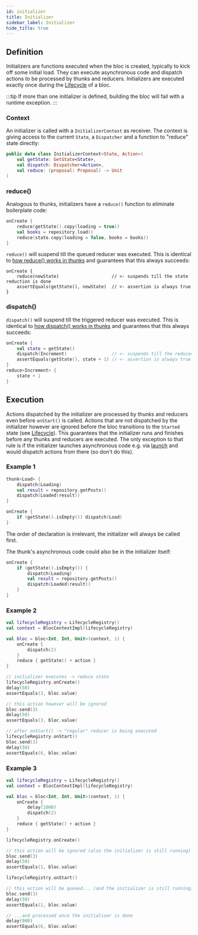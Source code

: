 ```yaml
---
id: initializer
title: Initializer
sidebar_label: Initializer
hide_title: true
---
```


## Definition

Initializers are functions executed when the bloc is created, typically to kick off some initial load. They can execute asynchronous code and dispatch actions to be processed by thunks and reducers. Initializers are executed exactly once during the [Lifecycle](./lifecycle) of a bloc.

:::tip
If more than one initializer is defined, building the bloc will fail with a runtime exception.
:::

### Context

An initializer is called with a `InitializerContext` as receiver. The context is giving access to the current `State`, a `Dispatcher` and a function to "reduce" state directly:


```kotlin
public data class InitializerContext<State, Action>(
    val getState: GetState<State>,
    val dispatch: Dispatcher<Action>,
    val reduce: (proposal: Proposal) -> Unit
)
```

### reduce()

Analogous to thunks, initializers have a `reduce()` function to eliminate boilerplate code:
```kotlin
onCreate {
    reduce(getState().copy(loading = true))
    val books = repository.load()
    reduce(state.copy(loading = false, books = books))
}
```

`reduce()` will suspend till the queued reducer was executed. This is identical to [how reduce() works in thunks](thunk#reduce) and guarantees that this always succeeds:
```
onCreate {
    reduce(newState)                    // <- suspends till the state reduction is done
    assertEquals(getState(), newState)  // <- assertion is always true
}
```

### dispatch()

`dispatch()` will suspend till the triggered reducer was executed. This is identical to [how dispatch() works in thunks](thunk#dispatch) and guarantees that this always succeeds:
```kotlin
onCreate {
    val state = getState()
    dispatch(Increment)                 // <- suspends till the reducer has run
    assertEquals(getState(), state + 1) // <- assertion is always true
}
reduce<Increment> {
    state + 1
}
```

## Execution
Actions dispatched by the initializer are processed by thunks and reducers even before `onStart()` is called. Actions that are not dispatched by the initializer however are ignored before the bloc transitions to the `Started` state (see [Lifecycle](lifecycle)). This guarantees that the initializer runs and finishes before any thunks and reducers are executed. The only exception to that rule is if the initializer launches asynchronous code e.g. via [launch](coroutine_launcher) and would dispatch actions from there (so don't do this).
### Example 1

```kotlin
thunk<Load> {
    dispatch(Loading)
    val result = repository.getPosts()
    dispatch(Loaded(result))
}

onCreate { 
    if (getState().isEmpty()) dispatch(Load) 
}
```

The order of declaration is irrelevant, the initializer will always be called first. 

The thunk's asynchronous code could also be in the initializer itself:

```kotlin
onCreate { 
    if (getState().isEmpty()) {
        dispatch(Loading)
        val result = repository.getPosts()
        dispatch(Loaded(result))
    }
}
```
### Example 2
```kotlin
val lifecycleRegistry = LifecycleRegistry()
val context = BlocContextImpl(lifecycleRegistry)

val bloc = bloc<Int, Int, Unit>(context, 1) {
    onCreate {
        dispatch(2)
    }
    reduce { getState() + action }
}

// initializer executes -> reduce state
lifecycleRegistry.onCreate()
delay(50)
assertEquals(3, bloc.value)

// this action however will be ignored
bloc.send(3)
delay(50)
assertEquals(3, bloc.value)

// after onStart() -> "regular" reducer is being executed
lifecycleRegistry.onStart()
bloc.send(3)
delay(50)
assertEquals(6, bloc.value)
```
### Example 3
```kotlin
val lifecycleRegistry = LifecycleRegistry()
val context = BlocContextImpl(lifecycleRegistry)

val bloc = bloc<Int, Int, Unit>(context, 1) {
    onCreate {
        delay(1000)
        dispatch(2)
    }
    reduce { getState() + action }
}

lifecycleRegistry.onCreate()

// this action will be ignored (also the initializer is still running)
bloc.send(3)
delay(50)
assertEquals(1, bloc.value)

lifecycleRegistry.onStart()

// this action will be queued... (and the initializer is still running)
bloc.send(3)
delay(50)
assertEquals(1, bloc.value)

// ...and processed once the initializer is done
delay(900)
assertEquals(6, bloc.value)
```